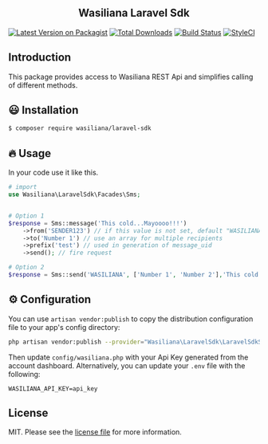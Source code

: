 <h2 align="center">
    Wasiliana Laravel Sdk
</h2>

<p align="center">

[![Latest Version on Packagist][ico-version]][link-packagist]
[![Total Downloads][ico-downloads]][link-downloads]
[![Build Status][ico-travis]][link-travis]
[![StyleCI][ico-styleci]][link-styleci]

</p>

## Introduction

This package provides access to Wasiliana REST Api and simplifies calling of different methods.

:smiley: Installation
------------

```bash
$ composer require wasiliana/laravel-sdk
```

:fire: Usage
------------

In your code use it like this.

```php
# import
use Wasiliana\LaravelSdk\Facades\Sms;


# Option 1
$response = Sms::message('This cold...Mayoooo!!!')
    ->from('SENDER123') // if this value is not set, default "WASILIANA" is used as sender
    ->to('Number 1') // use an array for multiple recipients
    ->prefix('test') // used in generation of message_uid
    ->send(); // fire request

# Option 2
$response = Sms::send('WASILIANA', ['Number 1', 'Number 2'],'This cold...Mayoooo!!!', 'test');
```

:gear: Configuration
-------------

You can use `artisan vendor:publish` to copy the distribution configuration file to your app's config directory:

```bash
php artisan vendor:publish --provider="Wasiliana\LaravelSdk\LaravelSdkServiceProvider" --tag="wasiliana"
```

Then update `config/wasiliana.php` with your Api Key generated from the account dashboard. Alternatively, you can update your `.env` file with the following:

```dotenv
WASILIANA_API_KEY=api_key
```

## License

MIT. Please see the [license file](license.md) for more information.

[ico-version]: https://img.shields.io/packagist/v/wasiliana/laravel-sdk.svg?style=flat-square
[ico-downloads]: https://img.shields.io/packagist/dt/wasiliana/laravel-sdk.svg?style=flat-square
[ico-travis]: https://img.shields.io/travis/wasiliana/laravel-sdk/master.svg?style=flat-square
[ico-styleci]: https://styleci.io/repos/12345678/shield
[link-packagist]: https://packagist.org/packages/wasiliana/laravel-sdk
[link-downloads]: https://packagist.org/packages/wasiliana/laravel-sdk
[link-travis]: https://travis-ci.org/wasiliana/laravel-sdk
[link-styleci]: https://styleci.io/repos/12345678
[link-author]: https://github.com/wasiliana
[link-contributors]: ../../contributors
